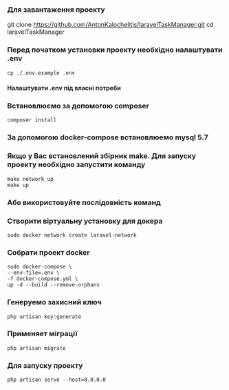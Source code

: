 ### Для завантаження проекту
git clone https://github.com/AntonKalochelitis/laravelTaskManager.git
cd laravelTaskManager

### Перед початком установки проекту необхідно налаштувати .env
```shell
cp ./.env.example .env
```

#### Налаштувати .env під власні потреби

### Встановлюємо за допомогою composer
```shell
composer install
```

### За допомогою docker-compose встановлюемо mysql 5.7
### Якщо у Вас встановлений збірник make. Для запуску проекту необхідно запустити команду
```shell
make network_up
make up
```

### Або використовуйте послідовність команд
### Створити віртуальну установку для докера
```shell
sudo docker network create laravel-network
```

### Собрати проект docker
```shell
sudo docker-compose \
--env-file=.env \
-f docker-compose.yml \
up -d --build --remove-orphans
```

### Генеруемо захисний ключ
```shell
php artisan key:generate
```

### Применяет міграції
```shell
php artisan migrate
```

### Для запуску проекту
```shell
php artisan serve --host=0.0.0.0
```
